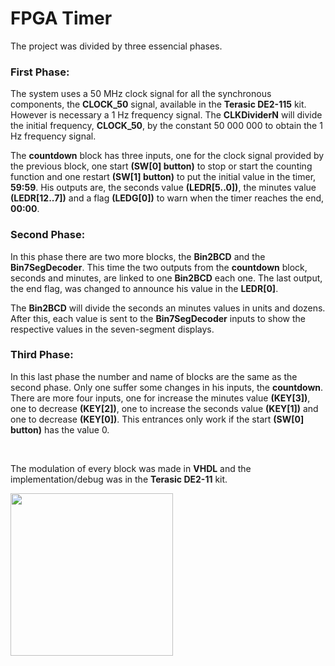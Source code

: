 # FPGA Timer

The project was divided by three essencial phases.

### First Phase:

The system uses a 50 MHz clock signal for all the synchronous components, the **CLOCK_50** signal, available in the **Terasic DE2-115** kit.
However is necessary a 1 Hz frequency signal. The **CLKDividerN** will divide the initial frequency, **CLOCK_50**, by the constant 50 000 000 to obtain 
the 1 Hz frequency signal.

The **countdown** block has three inputs, one for the clock signal provided by the previous block, one start **(SW[0] button)** to stop or start the counting function
and one restart **(SW[1] button)** to put the initial value in the timer, **59:59**. 
His outputs are, the seconds value **(LEDR[5..0])**, the minutes value **(LEDR[12..7])** and a flag **(LEDG[0])** to warn when the timer reaches the end, **00:00**.

### Second Phase:

In this phase there are two more blocks, the **Bin2BCD** and the **Bin7SegDecoder**. This time the two outputs from the **countdown** block, seconds and minutes, are
linked to one **Bin2BCD** each one. The last output, the end flag, was changed to announce  his value in the **LEDR[0]**.

The **Bin2BCD** will divide the seconds an minutes values in units and dozens. After this, each value is sent to the **Bin7SegDecoder** inputs to show the respective
values in the seven-segment displays.

### Third Phase:

In this last phase the number and name of blocks are the same as the second phase. Only one suffer some changes in his inputs, the **countdown**. There are more four
inputs, one for increase the minutes value **(KEY[3])**, one to decrease **(KEY[2])**, one to increase the seconds value **(KEY[1])** and one to decrease
**(KEY[0])**. This entrances only work if the start **(SW[0] button)** has the value 0. 

<br>

The modulation of every block was made in **VHDL** and the implementation/debug was in the **Terasic DE2-11** kit. 

<img src="https://lh3.googleusercontent.com/proxy/5cfa6HCujRwuwyTnS1WP1zP73QrSfLk4bQ41qbrvIYJWS7QhPqbPmacSX_lI9Z5GmvilY8W4cfjdkDxOBbca9mV4Cun5PrLLugGANBwKCONyqXFfnSylPLVzRUY_1VKy" width="260" heigth="200">
